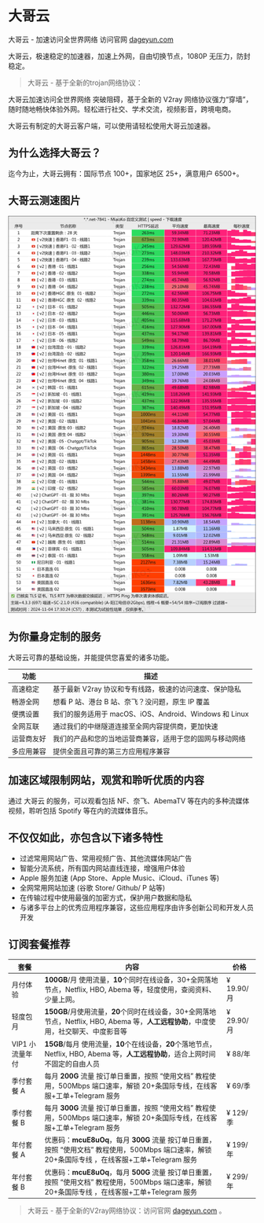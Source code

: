 # 大哥云
大哥云 - 加速访问全世界网络 访问官网 [dageyun.com](https://github.dgywzc.com//#/register?code=JJhGQ63X)

大哥云，极速稳定的加速器，加速上外网，自由切换节点，1080P 无压力，防封稳定。

> 大哥云 - 基于全新的trojan网络协议：

大哥云加速访问全世界网络 突破阻碍，基于全新的 V2ray 网络协议强力“穿墙”，随时随地畅快体验外网。轻松进行社交、学术交流，视频影音，跨境电商。

大哥云有制定的大哥云客户端，可以使用请轻松使用大哥云加速器。

## 为什么选择大哥云？

迄今为止，大哥云拥有：国际节点 100+，国家地区 25+，满意用户 6500+。
## 大哥云测速图片
![Image text](https://github.com/dageyun/dageyun.com/blob/main/MiaoKo-%20.%20.net-7841-speed.png)


## 为你量身定制的服务

大哥云可靠的基础设施，并能提供您喜爱的诸多功能。

| 功能  | 描述  |
| --- | --- |
| 高速稳定 | 基于最新 V2ray 协议和专有线路，极速的访问速度、保护隐私 |
| 畅游全网 | 想看 P 站、港台 B 站、奈飞？没问题，原生 IP 覆盖 |
| 便携设置 | 我们的服务适用于 macOS、iOS、Android、Windows 和 Linux |
| 全网互联 | 通过我们的中继隧道连接至全网内容提供商，更加快速 |
| 运营商友好 | 我们的产品和您的当地运营商兼容，适用于您的固网与移动网络 |
| 多应用兼容 | 提供全面且可靠的第三方应用程序兼容 |

## 加速区域限制网站，观赏和聆听优质的内容

通过 大哥云 的服务，可以观看包括 NF、奈飞、AbemaTV 等在内的多种流媒体视频，聆听包括 Spotify 等在内的流媒体音乐。

## 不仅仅如此，亦包含以下诸多特性

*   过滤常用网站广告、常用视频广告、其他流媒体网站广告
*   智能分流系统，所有国内网站直线连接，增强用户体验
*   Apple 服务加速 (App Store、Apple Music、iCloud、iTunes 等)
*   全网常用网站加速 (谷歌 Store/ Github/ P 站等)
*   在传输过程中使用最强的加密方式，保护用户数据和隐私
*   与诸多平台上的优秀应用程序兼容，这些应用程序由许多创新公司和开发人员开发

## 订阅套餐推荐

| 套餐  | 内容  | 价格  |
| --- | --- | --- |
| 月付体验 | **100GB**/月 使用流量，**10**个同时在线设备，30+全网落地节点，Netflix, HBO, Abema 等，轻度使用，查阅资料、少量上网。 | ¥ 19.90/月 |
| 轻度包月 | **150GB**/月使用流量，**20**个同时在线设备，30+全网落地节点，Netflix, HBO, Abema 等，**人工远程协助**，中度使用，社交聊天、中度影音等 | ¥ 29.90/月 |
| VIP1 小流量年付 | **15GB**/每月 使用流量，**10**个在线设备，**20**个落地节点，Netflix, HBO, Abema 等，**人工远程协助**，适合上网时间不固定的自由人员 | ¥ 88/年 |
| 季付套餐 A | 每月 **200G** 流量 按订单日重置，按照 “使用文档” 教程使用，500Mbps 端口速率，解锁 20+条国际专线，在线客服+工单+Telegram 服务 | ¥ 69/季 |
| 季付套餐 B | 每月 **300G** 流量 按订单日重置，按照 “使用文档” 教程使用，500Mbps 端口速率，解锁 20+条国际专线，在线客服+工单+Telegram 服务 | ¥ 129/季 |
| 年付套餐 A | 优惠码：**mcuE8uOq**，每月 **300G** 流量 按订单日重置，按照 “使用文档” 教程使用，500Mbps 端口速率，解锁 20+条国际专线 ，在线客服+工单+Telegram 服务 | ¥ 199/年 |
| 年付套餐 B | 优惠码：**mcuE8uOq**，每月 **500G** 流量 按订单日重置，按照 “使用文档” 教程使用，500Mbps 端口速率，解锁 20+条国际专线 ，在线客服+工单+Telegram 服务 | ¥ 299/年 |

> 大哥云 - 基于全新的V2ray网络协议：访问官网 [dageyun.com](https://github.dgywzc.com//#/register?code=JJhGQ63X)  。
